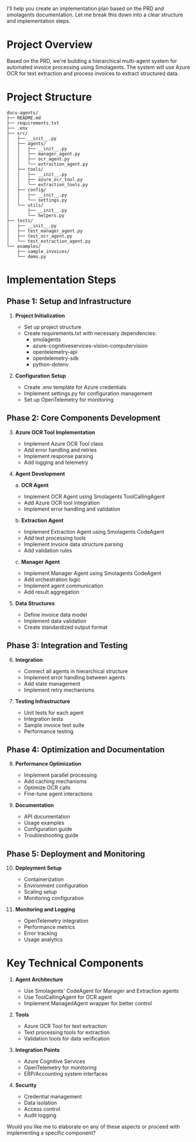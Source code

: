 I'll help you create an implementation plan based on the PRD and smolagents documentation. Let me break this down into a clear structure and implementation steps.

# Project Overview
Based on the PRD, we're building a hierarchical multi-agent system for automated invoice processing using Smolagents. The system will use Azure OCR for text extraction and process invoices to extract structured data.

# Project Structure
```
docu-agents/
├── README.md
├── requirements.txt
├── .env
├── src/
│   ├── __init__.py
│   ├── agents/
│   │   ├── __init__.py
│   │   ├── manager_agent.py
│   │   ├── ocr_agent.py
│   │   └── extraction_agent.py
│   ├── tools/
│   │   ├── __init__.py
│   │   ├── azure_ocr_tool.py
│   │   └── extraction_tools.py
│   ├── config/
│   │   ├── __init__.py
│   │   └── settings.py
│   └── utils/
│       ├── __init__.py
│       └── helpers.py
├── tests/
│   ├── __init__.py
│   ├── test_manager_agent.py
│   ├── test_ocr_agent.py
│   └── test_extraction_agent.py
└── examples/
    ├── sample_invoices/
    └── demo.py
```

# Implementation Steps

## Phase 1: Setup and Infrastructure

1. **Project Initialization**
   - Set up project structure
   - Create requirements.txt with necessary dependencies:
     - smolagents
     - azure-cognitiveservices-vision-computervision
     - opentelemetry-api
     - opentelemetry-sdk
     - python-dotenv

2. **Configuration Setup**
   - Create .env template for Azure credentials
   - Implement settings.py for configuration management
   - Set up OpenTelemetry for monitoring

## Phase 2: Core Components Development

3. **Azure OCR Tool Implementation**
   - Implement Azure OCR Tool class
   - Add error handling and retries
   - Implement response parsing
   - Add logging and telemetry

4. **Agent Development**
   
   a. **OCR Agent**
   - Implement OCR Agent using Smolagents ToolCallingAgent
   - Add Azure OCR tool integration
   - Implement error handling and validation
   
   b. **Extraction Agent**
   - Implement Extraction Agent using Smolagents CodeAgent
   - Add text processing tools
   - Implement invoice data structure parsing
   - Add validation rules
   
   c. **Manager Agent**
   - Implement Manager Agent using Smolagents CodeAgent
   - Add orchestration logic
   - Implement agent communication
   - Add result aggregation

5. **Data Structures**
   - Define invoice data model
   - Implement data validation
   - Create standardized output format

## Phase 3: Integration and Testing

6. **Integration**
   - Connect all agents in hierarchical structure
   - Implement error handling between agents
   - Add state management
   - Implement retry mechanisms

7. **Testing Infrastructure**
   - Unit tests for each agent
   - Integration tests
   - Sample invoice test suite
   - Performance testing

## Phase 4: Optimization and Documentation

8. **Performance Optimization**
   - Implement parallel processing
   - Add caching mechanisms
   - Optimize OCR calls
   - Fine-tune agent interactions

9. **Documentation**
   - API documentation
   - Usage examples
   - Configuration guide
   - Troubleshooting guide

## Phase 5: Deployment and Monitoring

10. **Deployment Setup**
    - Containerization
    - Environment configuration
    - Scaling setup
    - Monitoring configuration

11. **Monitoring and Logging**
    - OpenTelemetry integration
    - Performance metrics
    - Error tracking
    - Usage analytics

# Key Technical Components

1. **Agent Architecture**
   - Use Smolagents' CodeAgent for Manager and Extraction agents
   - Use ToolCallingAgent for OCR agent
   - Implement ManagedAgent wrapper for better control

2. **Tools**
   - Azure OCR Tool for text extraction
   - Text processing tools for extraction
   - Validation tools for data verification

3. **Integration Points**
   - Azure Cognitive Services
   - OpenTelemetry for monitoring
   - ERP/Accounting system interfaces

4. **Security**
   - Credential management
   - Data isolation
   - Access control
   - Audit logging

Would you like me to elaborate on any of these aspects or proceed with implementing a specific component?
